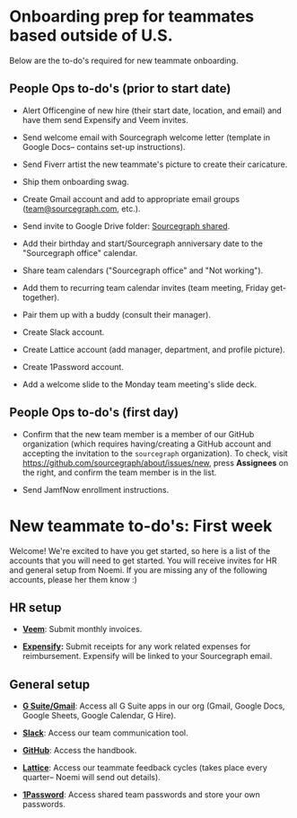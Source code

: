 # Onboarding prep for teammates based outside of U.S.

Below are the to-do's required for new teammate onboarding.

## People Ops to-do's (prior to start date)

- Alert Officengine of new hire (their start date, location, and email) and have them send Expensify and Veem invites.

- Send welcome email with Sourcegraph welcome letter (template in Google Docs– contains set-up instructions).

- Send Fiverr artist the new teammate's picture to create their caricature.

- Ship them onboarding swag.

- Create Gmail account and add to appropriate email groups (team@sourcegraph.com, etc.).

- Send invite to Google Drive folder: [Sourcegraph shared](https://drive.google.com/drive/folders/0B3lEU2lM-l9gUk5sNmRSMVFHVFU?usp=sharing).

- Add their birthday and start/Sourcegraph anniversary date to the "Sourcegraph office" calendar.

- Share team calendars ("Sourcegraph office" and "Not working").

- Add them to recurring team calendar invites (team meeting, Friday get-together).

- Pair them up with a buddy (consult their manager).

-  Create Slack account.

- Create Lattice account (add manager, department, and profile picture).

- Create 1Password account.

- Add a welcome slide to the Monday team meeting's slide deck.

## People Ops to-do's (first day)
 - Confirm that the new team member is a member of our GitHub organization (which requires having/creating a GitHub account and accepting the invitation to the `sourcegraph` organization). To check, visit https://github.com/sourcegraph/about/issues/new, press **Assignees** on the right, and confirm the team member is in the list.

 - Send JamfNow enrollment instructions.

# New teammate to-do's: First week

Welcome! We're excited to have you get started, so here is a list of the accounts that you will need to get started. You will receive invites for HR and general setup from Noemi. If you are missing any of the following accounts, please her them know :)

## HR setup

- **[Veem](https://veem.com/)**: Submit monthly invoices.

- **[Expensify](https://www.expensify.com/signin):** Submit receipts for any work related expenses for reimbursement. Expensify will be linked to your Sourcegraph email. 


## General setup

- **[G Suite/Gmail](https://www.google.com/gmail/)**: Access all G Suite apps in our org (Gmail, Google Docs, Google Sheets, Google Calendar, G Hire).

- **[Slack](https://slack.com/)**: Access our team communication tool.

- **[GitHub](https://github.com/sourcegraph/Graphbook)**: Access the handbook.

- **[Lattice](https://sourcegraph.latticehq.com/)**: Access our teammate feedback cycles (takes place every quarter– Noemi will send out details).

- **[1Password](https://1password.com/)**: Access shared team passwords and store your own passwords.

